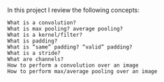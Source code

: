 In this project I review the following concepts:
    
    What is a convolution?
    What is max pooling? average pooling?
    What is a kernel/filter?
    What is padding?
    What is “same” padding? “valid” padding?
    What is a stride?
    What are channels?
    How to perform a convolution over an image
    How to perform max/average pooling over an image
 